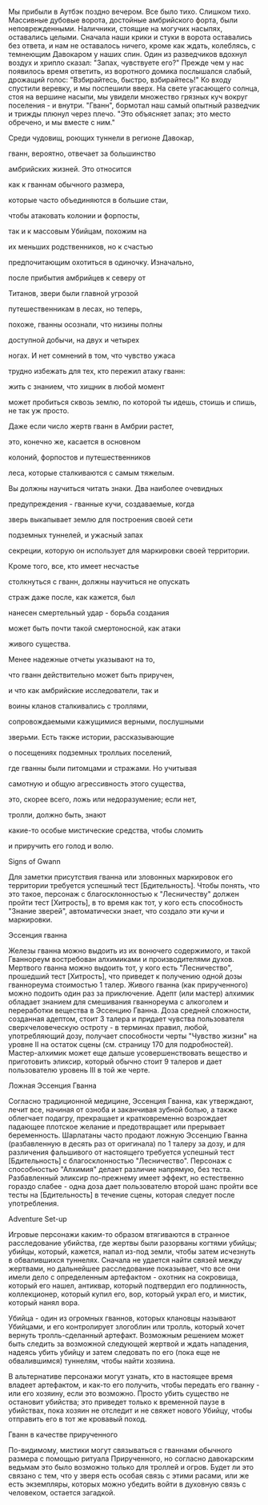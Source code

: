 Мы прибыли в Аутбэк поздно вечером. Все было тихо. Слишком тихо. Массивные дубовые ворота, достойные амбрийского форта, были неповрежденными. Наличники, стоящие на могучих насыпях, оставались целыми. Сначала наши крики и стуки в ворота оставались без ответа, и нам не оставалось ничего, кроме как ждать, колеблясь, с темнеющим Давокаром у наших спин. Один из разведчиков вдохнул воздух и хрипло сказал: "Запах, чувствуете его?" Прежде чем у нас появилось время ответить, из воротного домика послышался слабый, дрожащий голос: "Взбирайтесь, быстро, взбирайтесь!" Ко входу спустили веревку, и мы поспешили вверх. На свете угасающего солнца, стоя на вершине насыпи, мы увидели множество грязных куч вокруг поселения - и внутри. "Гванн", бормотал наш самый опытный разведчик и трижды плюнул через плечо. "Это объясняет запах; это место обречено, и мы вместе с ним."

Среди чудовищ, роющих туннели в регионе Давокар,

гванн, вероятно, отвечает за большинство

амбрийских жизней. Это относится

как к гваннам обычного размера,

которые часто объединяются в большие стаи,

чтобы атаковать колонии и форпосты,

так и к массовым Убийцам, похожим на

их меньших родственников, но к счастью

предпочитающим охотиться в одиночку. Изначально,

после прибытия амбрийцев к северу от

Титанов, звери были главной угрозой

путешественникам в лесах, но теперь,

похоже, гванны осознали, что низины полны

доступной добычи, на двух и четырех

ногах. И нет сомнений в том, что чувство ужаса

трудно избежать для тех, кто пережил атаку гванн:

жить с знанием, что хищник в любой момент

может пробиться сквозь землю, по которой ты идешь, стоишь и спишь, не так уж просто.

Даже если число жертв гванн в Амбрии растет,

это, конечно же, касается в основном

колоний, форпостов и путешественников

леса, которые сталкиваются с самым тяжелым.

Вы должны научиться читать знаки. Два наиболее очевидных

предупреждения - гванные кучи, создаваемые, когда

зверь выкапывает землю для построения своей сети

подземных туннелей, и ужасный запах

секреции, которую он использует для маркировки своей территории.

Кроме того, все, кто имеет несчастье

столкнуться с гванн, должны научиться не опускать

страж даже после, как кажется, был

нанесен смертельный удар - борьба создания

может быть почти такой смертоносной, как атаки

живого существа.

Менее надежные отчеты указывают на то,

что гванн действительно может быть приручен,

и что как амбрийские исследователи, так и

воины кланов сталкивались с троллями,

сопровождаемыми кажущимися верными, послушными

зверьми. Есть также истории, рассказывающие

о посещениях подземных тролльих поселений,

где гванны были питомцами и стражами. Но учитывая

самотную и общую агрессивность этого существа,

это, скорее всего, ложь или недоразумение; если нет,

тролли, должно быть, знают

какие-то особые мистические средства, чтобы сломить

и приручить его голод и волю.

Signs of Gwann

Для заметки присутствия гванна или зловонных маркировок его территории требуется успешный тест [Бдительность]. Чтобы понять, что это такое, персонаж с благосклонностью к "Лесничеству" должен пройти тест [Хитрость], в то время как тот, у кого есть способность "Знание зверей", автоматически знает, что создало эти кучи и маркировки.

Эссенция гванна

Железы гванна можно выдоить из их вонючего содержимого, и такой Гваннореум востребован алхимиками и производителями духов. Мертвого гванна можно выдоить тот, у кого есть "Лесничество", прошедший тест [Хитрость], что приведет к получению одной дозы гваннореума стоимостью 1 талер. Живого гванна (как прирученного) можно подоить один раз за приключение. Адепт (или мастер) алхимик обладает знанием для смешивания гваннореума с алкоголем и переработки вещества в Эссенцию Гванна. Доза средней сложности, созданная адептом, стоит 3 талера и придает чувства пользователя сверхчеловеческую остроту - в терминах правил, любой, употребляющий дозу, получает способности черты "Чувство жизни" на уровне II на остаток сцены (см. страницу 170 для подробностей). Мастер-алхимик может еще дальше усовершенствовать вещество и приготовить эликсир, который обычно стоит 9 талеров и дает пользователю уровень III в той же черте.

Ложная Эссенция Гванна

Согласно традиционной медицине, Эссенция Гванна, как утверждают, лечит все, начиная от озноба и заканчивая зубной болью, а также облегчает подагру, прекращает и кратковременно возрождает падающее плотское желание и предотвращает или прерывает беременность. Шарлатаны часто продают ложную Эссенцию Гванна (разбавленную в десять раз от оригинала) по 1 талеру за дозу, и для различения фальшивого от настоящего требуется успешный тест [Бдительность] с благосклонностью "Лесничество". Персонаж с способностью "Алхимия" делает различие напрямую, без теста. Разбавленный эликсир по-прежнему имеет эффект, но естественно гораздо слабее - одна доза дает пользователю второй шанс пройти все тесты на [Бдительность] в течение сцены, которая следует после употребления.

Adventure Set-up

Игровые персонажи каким-то образом втягиваются в странное расследование убийства, где жертвы были разорваны когтями убийцы; убийцы, который, кажется, напал из-под земли, чтобы затем исчезнуть в обвалившихся туннелях. Сначала не удается найти связей между жертвами, но дальнейшее расследование показывает, что все они имели дело с определенным артефактом - охотник на сокровища, который его нашел, антиквар, который подтвердил его подлинность, коллекционер, который купил его, вор, который украл его, и мистик, который нанял вора.

Убийца - один из огромных гваннов, которых клановцы называют Убийцами, и его контролирует злогоблин или тролль, который хочет вернуть тролль-сделанный артефакт. Возможным решением может быть следить за возможной следующей жертвой и ждать нападения, надеясь убить убийцу и затем следовать по его (пока еще не обвалившимся) туннелям, чтобы найти хозяина.

В альтернативе персонажи могут узнать, кто в настоящее время владеет артефактом, и как-то его получить, чтобы передать его гванну - или его хозяину, если это возможно. Просто убить существо не остановит убийства; это приведет только к временной паузе в убийствах, пока хозяин не отследит и не свяжет нового Убийцу, чтобы отправить его в тот же кровавый поход.

Гванн в качестве прирученного

По-видимому, мистики могут связываться с гваннами обычного размера с помощью ритуала Прирученного, но согласно давокарским ведьмам это было возможно только для троллей и огров. Будет ли это связано с тем, что у зверя есть особая связь с этими расами, или же есть экземпляры, которых можно убедить войти в духовную связь с человеком, остается загадкой.